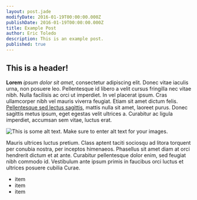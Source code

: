 ```yaml
---
layout: post.jade
modifyDate: 2016-01-19T00:00:00.000Z
publishDate: 2016-01-19T00:00:00.000Z
title: Example Post
author: Eric Toledo
description: This is an example post.
published: true
---
```




## This is a header!

**Lorem** _ipsum dolor sit amet_, consectetur adipiscing elit. Donec vitae iaculis urna, non posuere leo. Pellentesque id libero a velit cursus fringilla nec vitae nibh. Nulla facilisis ac orci ut imperdiet. In vel placerat ipsum. Cras ullamcorper nibh vel mauris viverra feugiat. Etiam sit amet dictum felis. [Pellentesque sed lectus sagittis](http://google.com), mattis nulla sit amet, laoreet purus. Donec sagittis metus ipsum, eget egestas velit ultrices a. Curabitur ac ligula imperdiet, accumsan sem vitae, luctus erat.

![This is some alt text.]({{site.baseurl}}/media/freddie.png)
Make sure to enter alt text for your images.

Mauris ultrices luctus pretium. Class aptent taciti sociosqu ad litora torquent per conubia nostra, per inceptos himenaeos. Phasellus sit amet diam at orci hendrerit dictum et at ante. Curabitur pellentesque dolor enim, sed feugiat nibh commodo id. Vestibulum ante ipsum primis in faucibus orci luctus et ultrices posuere cubilia Curae.

- item
- item
- item